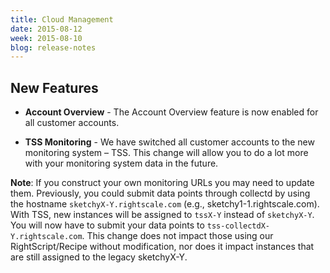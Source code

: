 ```yaml
---
title: Cloud Management
date: 2015-08-12
week: 2015-08-10
blog: release-notes
---
```


## New Features

* **Account Overview** - The Account Overview feature is now enabled for all customer accounts.

* **TSS Monitoring** - We have switched all customer accounts to the new monitoring system – TSS. This change will allow you to do a lot more with your monitoring system data in the future.

**Note**: If you construct your own monitoring URLs you may need to update them. Previously, you could submit data points through collectd by using the hostname `sketchyX-Y.rightscale.com` (e.g., sketchy1-1.rightscale.com). With TSS, new instances will be assigned to `tssX-Y` instead of `sketchyX-Y`. You will now have to submit your data points to `tss-collectdX-Y.rightscale.com`. This change does not impact those using our RightScript/Recipe without modification, nor does it impact instances that are still assigned to the legacy sketchyX-Y.
